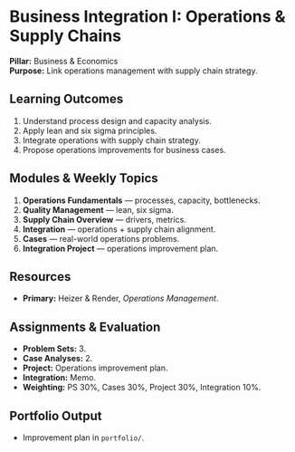 # Business Integration I: Operations & Supply Chains
**Pillar:** Business & Economics  
**Purpose:** Link operations management with supply chain strategy.

## Learning Outcomes
1. Understand process design and capacity analysis.
2. Apply lean and six sigma principles.
3. Integrate operations with supply chain strategy.
4. Propose operations improvements for business cases.

## Modules & Weekly Topics
1. **Operations Fundamentals** — processes, capacity, bottlenecks.
2. **Quality Management** — lean, six sigma.
3. **Supply Chain Overview** — drivers, metrics.
4. **Integration** — operations + supply chain alignment.
5. **Cases** — real-world operations problems.
6. **Integration Project** — operations improvement plan.

## Resources
- **Primary:** Heizer & Render, *Operations Management*.

## Assignments & Evaluation
- **Problem Sets:** 3.
- **Case Analyses:** 2.
- **Project:** Operations improvement plan.
- **Integration:** Memo.
- **Weighting:** PS 30%, Cases 30%, Project 30%, Integration 10%.

## Portfolio Output
- Improvement plan in `portfolio/`.
